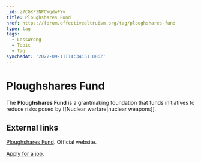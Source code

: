 ```yaml
---
_id: z7CGKF3NPCWgdwFYv
title: Ploughshares Fund
href: https://forum.effectivealtruism.org/tag/ploughshares-fund
type: tag
tags:
  - LessWrong
  - Topic
  - Tag
synchedAt: '2022-09-11T14:34:51.086Z'
---
```

# Ploughshares Fund

The **Ploughshares Fund** is a grantmaking foundation that funds initiatives to reduce risks posed by [[Nuclear warfare|nuclear weapons]].

External links
--------------

[Ploughshares Fund](https://ploughshares.org/). Official website.

[Apply for a job](https://ploughshares.org/about-us/jobs).